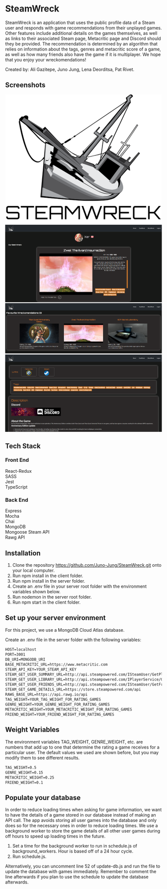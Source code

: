 # SteamWreck

SteamWreck is an application that uses the public profile data of a Steam user and responds with game recommendations from their unplayed games. Other features include additional details on the games themselves, as well as links to their associated Steam page, Metacritic page and Discord should they be provided. The recommendation is determined by an algorithm that relies on information about the tags, genres and metacritic score of a game, as well as how many friends also have the game if it is multiplayer. We hope that you enjoy your wreckomendations!

Created by: Ali Gazitepe, Juno Jung, Lena Deorditsa, Pat Rivet.

## Screenshots

![SteamWreck Logo](/assets/SteamWrecked.png?raw=true "SteamWreck Logo")
![SteamWreck Home Page](/assets/SteamWreck-Front.png?raw=true "SteamWreck Home Page")
![SteamWreck Favourites](/assets/SteamWreck-Fave.png?raw=true "SteamWreck Favourites")
![SteamWreck Game Details](/assets/SteamWreck-Details.png?raw=true "SteamWreck Game Details")

## Tech Stack

### Front End

React-Redux\
SASS\
Jest\
TypeScript

### Back End

Express\
Mocha\
Chai\
MongoDB\
Mongoose
Steam API\
Rawg API

## Installation

1. Clone the repository https://github.com/Juno-Jung/SteamWreck.git onto your local computer.
2. Run npm install in the client folder.
3. Run npm install in the server folder.
4. Create an .env file in your server root folder with the environment variables shown below.
5. Run nodemon in the server root folder.
6. Run npm start in the client folder.

## Set up your server environment

For this project, we use a MongoDB Cloud Atlas database.

Create an .env file in the server folder with the following variables:

    HOST=localhost
    PORT=3001
    DB_URI=MONGODB_URI
    BASE_METACRITIC_URL=https://www.metacritic.com
    STEAM_API_KEY=YOUR_STEAM_API_KEY
    STEAM_GET_USER_SUMMARY_URL=http://api.steampowered.com/ISteamUser/GetPlayerSummaries/v0002
    STEAM_GET_USER_LIBRARY_URL=http://api.steampowered.com/IPlayerService/GetOwnedGames/v0001
    STEAM_GET_USER_FRIENDS_URL=http://api.steampowered.com/ISteamUser/GetFriendList/v0001
    STEAM_GET_GAME_DETAILS_URL=https://store.steampowered.com/api
    RAWG_BASE_URL=https://api.rawg.io/api
    TAG_WEIGHT=YOUR_TAG_WEIGHT_FOR_RATING_GAMES
    GENRE_WEIGHT=YOUR_GENRE_WEIGHT_FOR_RATING_GAMES
    METACRITIC_WEIGHT=YOUR_METACRITIC_WEIGHT_FOR_RATING_GAMES
    FRIEND_WEIGHT=YOUR_FRIEND_WEIGHT_FOR_RATING_GAMES

## Weight Variables

The environment variables TAG_WEIGHT, GENRE_WEIGHT, etc. are numbers that add up to one that determine the rating a game receives for a particular user. The default values we used are shown before, but you may modify them to see different results.

    TAG_WEIGHT=0.5
    GENRE_WEIGHT=0.15
    METACRITIC_WEIGHT=0.25
    FRIEND_WEIGHT=0.1

## Populate your database

In order to reduce loading times when asking for game information, we want to have the details of a game stored in our database instead of making an API call. The app avoids storing all user games into the database and only does so for the necessary ones in order to reduce loading times. We use a background worker to store the game details of all other user games during off hours to speed up loading times in the future.

1. Set a time for the background worker to run in schedule.js of background_workers. Hour is based off of a 24 hour cycle.
2. Run schedule.js.

Alternatively, you can uncomment line 52 of update-db.js and run the file to update the database with games immediately. Remember to comment the line afterwards if you plan to use the schedule to update the database afterwards.
